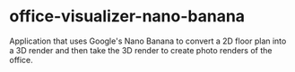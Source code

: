 # office-visualizer-nano-banana
Application that uses Google's Nano Banana to convert a 2D floor plan into a 3D render and then take the 3D render to create photo renders of the office. 

